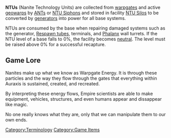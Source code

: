 **NTUs** (Nanite Technology Units) are collected from
[warpgates](warpgate.md "wikilink") and active
[geowarps](geowarp.md "wikilink") by
[ANTs](Advanced_Nanite_Transport.md "wikilink") or [NTU
Siphons](NTU_Siphon.md "wikilink") and stored in facility [NTU
Silos](NTU_Silo.md "wikilink") to be converted by
[generators](generator.md "wikilink") into power for all base systems.

NTUs are consumed by the base when repairing damaged systems such as the
generator, [Respawn tubes](Respawn_tube.md "wikilink"), terminals, and
[Phalanx](Phalanx.md "wikilink") wall turrets. If the NTU level of a base
falls to 0%, the facility becomes [neutral](neutral.md "wikilink"). The
level must be raised above 0% for a successful recapture.

## Game Lore

Nanites make up what we know as Warpgate Energy. It is through these
particles and the way they flow through the gates that everything within
Auraxis is sustained, created, and recreated.

By interpreting these energy flows, Empire scientists are able to make
equipment, vehicles, structures, and even humans appear and dissappear
like magic.

No one really knows what they are, only that we can manipulate them to
our own ends.

[Category:Terminology](Category:Terminology.md "wikilink") [Category:Game
Items](Category:Game_Items.md "wikilink")
